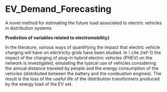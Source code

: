 # EV_Demand_Forecasting
A novel method for estimating the future load associated to electric vehicles in distribution systems

**Prediction of variables related to electromobility}**

In the literature, various ways of quantifying the impact that electric vehicle charging will have on electricity grids have been studied. In \ cite {ref-1} the impact of the charging of plug-in hybrid electric vehicles (PHEV) on the network is investigated, emulating the typical use of vehicles considering the annual distance traveled by people and the energy consumption of the vehicles (distributed between the battery and the combustion engines). The result is the loss of the useful life of the distribution transformers produced by the energy load of the EV set.
